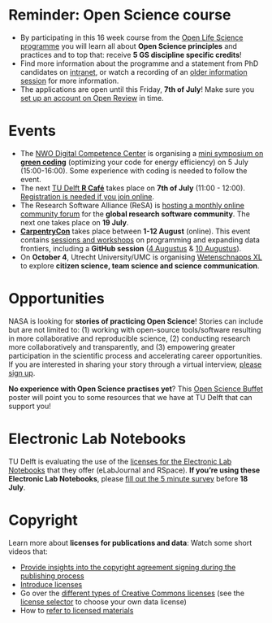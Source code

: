 

# Reminder: Open Science course 
-	By participating in this 16 week course from the [Open Life Science programme](https://openlifesci.org/) you will learn all about **Open Science principles** and practices and to top that: receive **5 GS discipline specific credits**!
-	Find more information about the programme and a statement from PhD candidates on [intranet](https://intranet.tudelft.nl/group/guest/-/open-life-science-programme), or watch a recording of an [older information session](https://www.youtube.com/watch?v=rksUzRDFn20) for more information.
-	The applications are open until this Friday, **7th of July**! 
Make sure you [set up an account on Open Review](https://openreview.net/group?id=openlifesci.org/Open_Life_Science/2022/Cohort_6) in time. 

# Events
-	The [NWO Digital Competence Center](https://nwo-i.nl/dcc) is organising a [mini symposium on **green coding**](https://www.eventbrite.com/e/green-coding-reduce-your-carbon-footprint-tickets-365682916447) (optimizing your code for energy efficiency) on 5 July (15:00-16:00). Some experience with coding is needed to follow the event. 
-	The next [TU Delft **R Café**](https://www.tudelft.nl/library/research-data-management/r/training-evenementen/training-voor-onderzoekers/tu-delft-r-cafe-1) takes place on **7th of July** (11:00 - 12:00). 
[Registration is needed if you join online](https://bit.ly/3wTDqyI). 
-	The Research Software Alliance (ReSA) is [hosting a monthly online community forum](https://www.researchsoft.org/events/2022-06/) for the **global research software community**. The next one takes place on **19 July**.
-	**[CarpentryCon](https://2022.carpentrycon.org)** takes place between **1-12 August** (online). 
This event contains [sessions and workshops](https://2022.carpentrycon.org/schedule/) on programming and expanding data frontiers, including a **GitHub session** ([4 Augustus](https://www.eventbrite.com/e/git-good-using-github-for-collaboration-in-open-source-communities-tickets-376772896877) & [10 Augustus](https://www.eventbrite.com/e/git-good-using-github-for-collaboration-in-open-source-communities-tickets-376772636097)). 
-	On **October 4**, Utrecht University/UMC is organising [Wetenschnapps XL](https://www.uu.nl/en/organisation/public-engagement-at-utrecht-university/wetenschnapps-xl-science-with-and-for-citizens) to explore **citizen science, team science and science communication**. 

# Opportunities 
NASA is looking for **stories of practicing Open Science**! Stories can include but are not limited to: (1) working with open-source tools/software resulting in more collaborative and reproducible science, (2) conducting research more collaboratively and transparently, and (3) empowering greater participation in the scientific process and accelerating career opportunities. If you are interested in sharing your story through a virtual interview, [please sign up]( https://docs.google.com/forms/d/e/1FAIpQLSdldizA6KQWNp3A_eVB383x4IYjXEPGlfPHXCJSqYqjb6UhBA/viewform).

**No experience with Open Science practises yet**? This [Open Science Buffet](https://doi.org/10.5281/zenodo.6752865) poster will point you to some resources that we have at TU Delft that can support you!

# Electronic Lab Notebooks
TU Delft is evaluating the use of the [licenses for the Electronic Lab Notebooks](https://www.tudelft.nl/en/library/research-data-management/r/manage/electronic-lab-notebook) that they offer (eLabJournal and RSpace). 
**If you’re using these Electronic Lab Notebooks**, please [fill out the 5 minute survey](https://forms.office.com/r/MCubw3QCfA) before **18 July**. 

# Copyright
Learn more about **licenses for publications and data**: Watch some short videos that:
- [Provide insights into the copyright agreement signing during the publishing process](https://www.youtube.com/watch?v=dx71U3u--qU) 
-	[Introduce licenses](https://av.tib.eu/media/53449?watchlist=11784)
-	Go over the [different types of Creative Commons licenses](https://av.tib.eu/media/53525?watchlist=11784) (see the [license selector](https://chooser-beta.creativecommons.org/) to choose your own data license)
-	How to [refer to licensed materials](https://av.tib.eu/media/53551?watchlist=11784)



